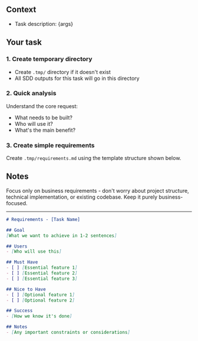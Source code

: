 
## Context

- Task description: {args}

## Your task

### 1. Create temporary directory

- Create `.tmp/` directory if it doesn't exist
- All SDD outputs for this task will go in this directory

### 2. Quick analysis

Understand the core request:
- What needs to be built?
- Who will use it?
- What's the main benefit?

### 3. Create simple requirements

Create `.tmp/requirements.md` using the template structure shown below.

## Notes

Focus only on business requirements - don't worry about project structure, technical implementation, or existing codebase. Keep it purely business-focused.

---

```markdown
# Requirements - [Task Name]

## Goal
[What we want to achieve in 1-2 sentences]

## Users
- [Who will use this]

## Must Have
- [ ] [Essential feature 1]
- [ ] [Essential feature 2]
- [ ] [Essential feature 3]

## Nice to Have
- [ ] [Optional feature 1]
- [ ] [Optional feature 2]

## Success
- [How we know it's done]

## Notes
- [Any important constraints or considerations]
```
